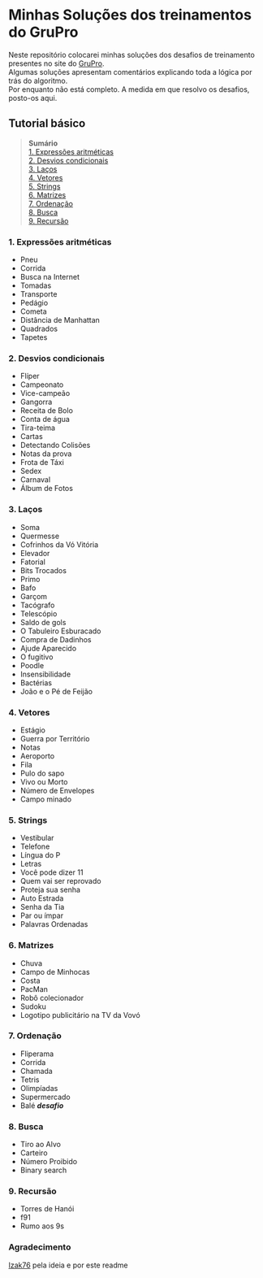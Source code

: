 # Minhas Soluções dos treinamentos do GruPro

Neste repositório colocarei minhas soluções dos desafios de treinamento presentes no site do [GruPro](http://wiki.dcc.ufba.br/GRUPROtmp/TrainingIntroduction).  
Algumas soluções apresentam comentários explicando toda a lógica por trás do algoritmo.  
Por enquanto não está completo. A medida em que resolvo os desafios, posto-os aqui.

## Tutorial básico

> **Sumário**  
> [1. Expressões aritméticas](#1-expressões-aritméticas)  
> [2. Desvios condicionais](#2-desvios-condicionais)  
> [3. Laços](#3-laços)  
> [4. Vetores](#4-vetores)  
> [5. Strings](#5-strings)  
> [6. Matrizes](#6-matrizes)  
> [7. Ordenação](#7-ordenação)  
> [8. Busca](#8-busca)  
> [9. Recursão](#9-recursão)  

### 1. Expressões aritméticas

- Pneu
- Corrida
- Busca na Internet
- Tomadas
- Transporte
- Pedágio
- Cometa
- Distância de Manhattan
- Quadrados
- Tapetes

### 2. Desvios condicionais

- Flíper
- Campeonato
- Vice-campeão
- Gangorra
- Receita de Bolo
- Conta de água
- Tira-teima
- Cartas
- Detectando Colisões
- Notas da prova
- Frota de Táxi
- Sedex
- Carnaval
- Álbum de Fotos

### 3. Laços

- Soma
- Quermesse
- Cofrinhos da Vó Vitória
- Elevador
- Fatorial
- Bits Trocados
- Primo
- Bafo
- Garçom
- Tacógrafo
- Telescópio
- Saldo de gols
- O Tabuleiro Esburacado
- Compra de Dadinhos
- Ajude Aparecido
- O fugitivo
- Poodle
- Insensibilidade
- Bactérias
- João e o Pé de Feijão

### 4. Vetores

- Estágio
- Guerra por Território
- Notas
- Aeroporto
- Fila
- Pulo do sapo
- Vivo ou Morto
- Número de Envelopes
- Campo minado

### 5. Strings

- Vestibular
- Telefone
- Língua do P
- Letras
- Você pode dizer 11
- Quem vai ser reprovado
- Proteja sua senha
- Auto Estrada
- Senha da Tia
- Par ou ímpar
- Palavras Ordenadas

### 6. Matrizes

- Chuva
- Campo de Minhocas
- Costa
- PacMan
- Robô colecionador
- Sudoku
- Logotipo publicitário na TV da Vovó

### 7. Ordenação

- Fliperama
- Corrida
- Chamada
- Tetris
- Olimpíadas
- Supermercado
- Balé ***desafio***

### 8. Busca

- Tiro ao Alvo
- Carteiro
- Número Proibido
- Binary search

### 9. Recursão

- Torres de Hanói
- f91
- Rumo aos 9s

### Agradecimento

[Izak76](https://github.com/Izak76) pela ideia e por este readme
